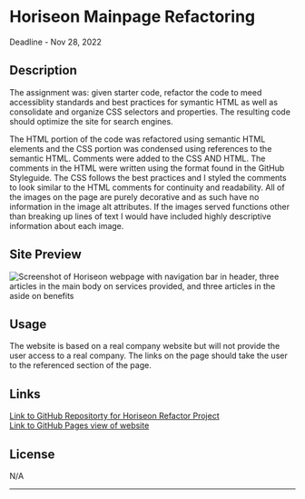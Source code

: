 # Horiseon Mainpage Refactoring
Deadline - Nov 28, 2022

## Description

The assignment was: given starter code, refactor the code to meed accessiblity standards and best practices for symantic HTML as well as consolidate and organize CSS selectors and properties. The resulting code should optimize the site for search engines.

The HTML portion of the code was refactored using semantic HTML elements and the CSS portion was condensed using references to the semantic HTML. Comments were added to the CSS AND HTML. The comments in the
HTML were written using the format found in the GitHub Styleguide. The CSS follows the best practices and I styled the comments to look similar to the HTML comments for continuity and readability. All of the images on the page are purely decorative and as such have no information in the image alt attributes. If the images served functions other than breaking up lines of text I would have included highly descriptive information about each image.


## Site Preview

![Screenshot of Horiseon webpage with navigation bar in header, three articles in the main body on services provided, and three articles in the aside on benefits](/assets/images/jrwesch.github.io_horiseon-mainpage-refactor_.png?raw=true "Horiseon Mainpage")


## Usage

The website is based on a real company website but will not provide the user access to a real company. The links on the page should take the user to the referenced section of the page.

## Links

[Link to GitHub Repositorty for Horiseon Refactor Project](https://github.com/jrwesch/horiseon-mainpage-refactor) <br> 
[Link to GitHub Pages view of website](https://jrwesch.github.io/horiseon-mainpage-refactor)

## License

N/A

---
